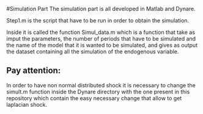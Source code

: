 #Simulation Part
The simulation part is all developed in Matlab and Dynare.

Step1.m is the script that have to be run in order to obtain the simulation.

Inside it is called the function Simul_data.m which is a function that take as imput the parameters, the number of periods that have to be simulated and the name of the model that it is wanted to be simulated, and gives as output the dataset containing all the simulation of the endogenous variable.

## Pay attention:
In order to have non normal distributed shock it is necessary to change the simult.m function inside the Dynare directory with the one present in this repository which contain the easy necessary change that allow to get laplacian shock.